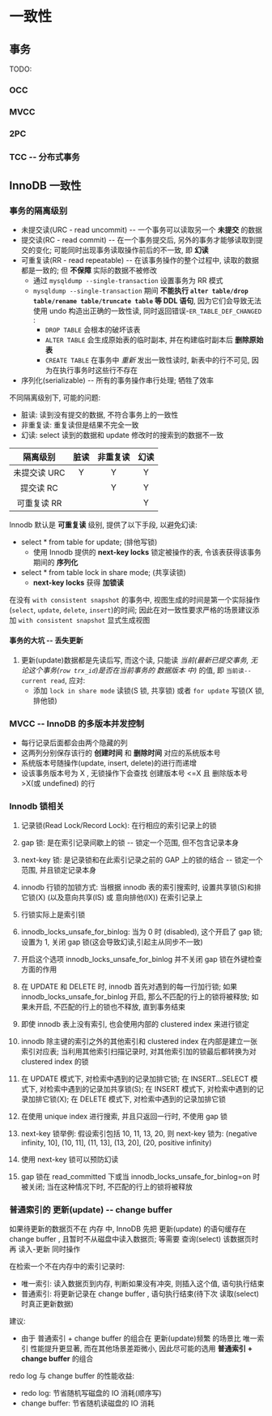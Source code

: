 # 一致性

## 事务

TODO:

### OCC

### MVCC

### 2PC

### TCC -- 分布式事务

## InnoDB 一致性

### 事务的隔离级别

- 未提交读(URC - read uncommit) -- 一个事务可以读取另一个 **未提交** 的数据
- 提交读(RC - read commit) -- 在一个事务提交后, 另外的事务才能够读取到提交的变化; 可能同时出现事务读取操作前后的不一致, 即 **幻读**
- 可重复读(RR - read repeatable) -- 在该事务操作的整个过程中, 读取的数据都是一致的; 但 **不保障** 实际的数据不被修改
  - 通过 `mysqldump --single-transaction` 设置事务为 RR 模式
  - `mysqldump --single-transaction` 期间 **不能执行 `alter table/drop table/rename table/truncate table` 等 DDL 语句**, 因为它们会导致无法使用 undo 构造出正确的一致性读, 同时返回错误-`ER_TABLE_DEF_CHANGED` :
    - `DROP TABLE` 会根本的破坏该表
    - `ALTER TABLE` 会生成原始表的临时副本, 并在构建临时副本后 **删除原始表**
    - `CREATE TABLE` 在事务中 *重新* 发出一致性读时, 新表中的行不可见, 因为在执行事务时这些行不存在
- 序列化(serializable) -- 所有的事务操作串行处理; 牺牲了效率

不同隔离级别下, 可能的问题:
- 脏读: 读到没有提交的数据, 不符合事务上的一致性
- 非重复读: 重复读但是结果不完全一致
- 幻读: select 读到的数据和 update 修改时的搜索到的数据不一致

| 隔离级别     | 脏读 | 非重复读 | 幻读 |
| :-:          | :-:  | :-:      | :-:  |
| 未提交读 URC | Y    | Y        | Y    |
| 提交读 RC    |      | Y        | Y    |
| 可重复读 RR  |      |          | Y    |

Innodb 默认是 **可重复读** 级别, 提供了以下手段, 以避免幻读:
- select * from table for update; (排他写锁)
  - 使用 Innodb 提供的 **next-key locks** 锁定被操作的表, 令该表获得该事务期间的 **序列化**
- select * from table lock in share mode; (共享读锁)
  - **next-key locks** 获得 **加锁读**

在没有 `with consistent snapshot` 的事务中, 视图生成的时间是第一个实际操作(`select`, `update`, `delete`, `insert`)的时间; 因此在对一致性要求严格的场景建议添加 `with consistent snapshot` 显式生成视图

#### 事务的大坑 -- 丢失更新

1. 更新(update)数据都是先读后写, 而这个读, 只能读 *当前(最新已提交事务, 无论这个事务(`row trx_id`)是否在当前事务的 数据版本 中)* 的值, 即 `当前读--current read`, 应对:
    - 添加 `lock in share mode` 读锁(S 锁, 共享锁) 或者 `for update` 写锁(X 锁, 排他锁)

### MVCC -- InnoDB 的多版本并发控制

- 每行记录后面都会由两个隐藏的列
- 这两列分别保存该行的 **创建时间** 和 **删除时间** 对应的系统版本号
- 系统版本号随操作(update, insert, delete)的进行而递增
- 设该事务版本号为 X , 无锁操作下会查找 创建版本号 <=X 且 删除版本号 >X(或 undefined) 的行

### Innodb 锁相关

1. 记录锁(Read Lock/Record Lock): 在行相应的索引记录上的锁

2. gap 锁: 是在索引记录间歇上的锁 -- 锁定一个范围, 但不包含记录本身

3. next-key 锁: 是记录锁和在此索引记录之前的 GAP 上的锁的结合 -- 锁定一个范围, 并且锁定记录本身

4. innodb 行锁的加锁方式: 当根据 innodb 表的索引搜索时, 设置共享锁(S)和排它锁(X) (以及意向共享(IS) 或 意向排他(IX)) 在索引记录上

5. 行锁实际上是索引锁

6. innodb_locks_unsafe_for_binlog: 当为 0 时 (disabled), 这个开启了 gap 锁; 设置为 1, 关闭 gap 锁(这会导致幻读,引起主从同步不一致)

7. 开启这个选项 innodb_locks_unsafe_for_binlog 并不关闭 gap 锁在外键检查方面的作用

8. 在 UPDATE 和 DELETE 时, innodb 首先对遇到的每一行加行锁; 如果 innodb_locks_unsafe_for_binlog 开启, 那么不匹配的行上的锁将被释放; 如果未开启, 不匹配的行上的锁也不释放, 直到事务结束

9. 即使 innodb 表上没有索引, 也会使用内部的 clustered index 来进行锁定

10. innodb 除主键的索引之外的其他索引和 clustered index 在内部是建立一张索引对应表; 当利用其他索引扫描记录时, 对其他索引加的锁最后都转换为对 clustered index 的锁

11. 在 UPDATE 模式下, 对检索中遇到的记录加排它锁; 在 INSERT...SELECT 模式下, 对检索中遇到的记录加共享锁(S); 在 INSERT 模式下, 对检索中遇到的记录加排它锁(X); 在 DELETE 模式下, 对检索中遇到的记录加排它锁

12. 在使用 unique index 进行搜索, 并且只返回一行时, 不使用 gap 锁

13. next-key 锁举例: 假设索引包括 10, 11, 13, 20, 则 next-key 锁为: (negative infinity, 10], (10, 11], (11, 13], (13, 20], (20, positive infinity)

14. 使用 next-key 锁可以预防幻读

15. gap 锁在 read_committed 下或当 innodb_locks_unsafe_for_binlog=on 时被关闭; 当在这种情况下时, 不匹配的行上的锁将被释放

### 普通索引的 更新(update) -- change buffer

如果待更新的数据页不在 内存 中, InnoDB 先把 更新(update) 的语句缓存在 change buffer , 且暂时不从磁盘中读入数据页; 等需要 查询(select) 该数据页时再 读入-更新 同时操作

在检索一个不在内存中的索引记录时:
- 唯一索引: 读入数据页到内存, 判断如果没有冲突, 则插入这个值, 语句执行结束
- 普通索引: 将更新记录在 change buffer , 语句执行结束(待下次 读取(select) 时真正更新数据)

建议:
- 由于 普通索引 + change buffer 的组合在 更新(update)频繁 的场景比 唯一索引 性能提升更显著, 而在其他场景差距微小, 因此尽可能的选用 **普通索引 + change buffer** 的组合

redo log 与 change buffer 的性能收益:
- redo log: 节省随机写磁盘的 IO 消耗(顺序写)
- change buffer: 节省随机读磁盘的 IO 消耗
